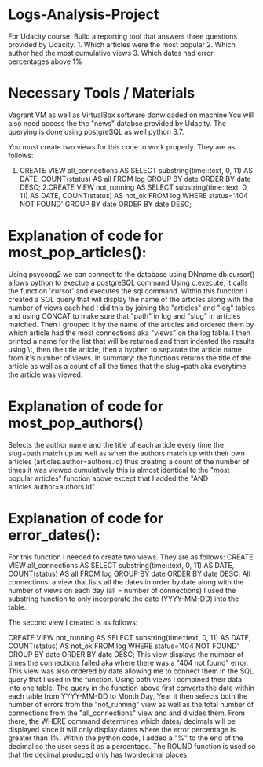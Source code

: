 # Logs-Analysis-Project
For Udacity course: Build a reporting tool that answers three questions provided by Udacity. 1. Which articles were the most popular 2. Which author had the most cumulative views 3. Which dates had error percentages above 1%

# Necessary Tools / Materials
 Vagrant VM as well as VirtualBox software donwloaded on machine.You will also need access the the "news" databse provided by Udacity.   The querying is done using postgreSQL as well python 3.7. 

You must create two views for this code to work properly. They are as follows:
1. CREATE VIEW all_connections AS SELECT substring(time::text, 0, 11)
AS DATE, COUNT(status) AS all FROM log GROUP BY date ORDER BY date DESC;
2.CREATE VIEW not_running AS SELECT substring(time::text, 0, 11) AS DATE,
COUNT(status) AS not_ok FROM log WHERE status='404 NOT FOUND' GROUP BY
date ORDER BY date DESC;

# Explanation of code for most_pop_articles():
Using psycopg2 we can connect to the database using DNname
db.cursor() allows python to exectue a postgreSQL command
Using c.execute, it calls the function 'cursor' and executes the sql command.
Within this function I created a SQL query that will display the
name of the articles along with the number of views each had
I did this by joining the "articles" and "log" tables and using CONCAT to make sure that "path" in log and "slug" in articles
matched. Then I grouped it by the name of the articles and ordered them by which article had the most connections
aka "views" on the log table. I then printed a name for the list that will be returned and then indented the results using \t, then the title article, then a hyphen to separate the article name from it's number of views.
In summary: the functions returns the title of the article as well as a count of all the times that the slug=path
aka everytime the article was viewed.

# Explanation of code for most_pop_authors()
Selects the author name and the title of each article every time the
slug+path match up as well as when the authors match up with their own articles (articles.author=authors.id) thus creating a
count of the number of times it was viewed cumulatively this is almost identical to the "most popular articles" function above
except that I added the "AND articles.author=authors.id"

# Explanation of code for error_dates():
For this function I needed to create two views. They are as follows:
CREATE VIEW all_connections AS SELECT substring(time::text, 0, 11)
AS DATE, COUNT(status) AS all FROM log GROUP BY date ORDER BY date DESC;
All connections: a view that lists all the dates in order by date
along with the number of views on each day (all = number of connections)
I used the substring function to only
incorporate the date (YYYY-MM-DD) into the table.

The second view I created is as follows:

CREATE VIEW not_running AS SELECT substring(time::text, 0, 11) AS DATE,
COUNT(status) AS not_ok FROM log WHERE status='404 NOT FOUND' GROUP BY
date ORDER BY date DESC;
This view displays the number of times the connections failed
aka where there was a "404 not found" error.
This view was also ordered by date allowing me to connect them in the SQL
query that I used in the function.
Using both views I combined their data into one table.
The query in the function above first converts the date within each table
from YYYY-MM-DD to Month Day, Year
it then selects both the number of errors from the "not_running" view
as well as the total number of connections from the "all_connections" view
and and divides them. From there, the WHERE command determines
which dates/ decimals will be displayed since it will only display
dates where the error percentage is greater than 1%.
Within the python code, I added a "%" to the end of the decimal so the
user sees it as a percentage. The ROUND function is used so that the
decimal produced only has two decimal places. 
